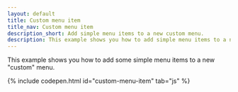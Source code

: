 ```yaml
---
layout: default
title: Custom menu item
title_nav: Custom menu item
description_short: Add simple menu items to a new custom menu.
description: This example shows you how to add simple menu items to a new custom menu.
---
```


This example shows you how to add some simple menu items to a new "custom" menu.

{% include codepen.html id="custom-menu-item" tab="js" %}
